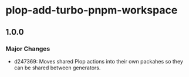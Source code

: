 # plop-add-turbo-pnpm-workspace

## 1.0.0

### Major Changes

- d247369: Moves shared Plop actions into their own packahes so they can be shared between generators.
